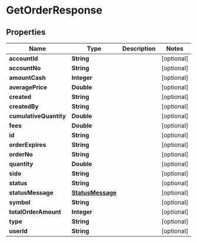 
# GetOrderResponse

## Properties
Name | Type | Description | Notes
------------ | ------------- | ------------- | -------------
**accountId** | **String** |  |  [optional]
**accountNo** | **String** |  |  [optional]
**amountCash** | **Integer** |  |  [optional]
**averagePrice** | **Double** |  |  [optional]
**created** | **String** |  |  [optional]
**createdBy** | **String** |  |  [optional]
**cumulativeQuantity** | **Double** |  |  [optional]
**fees** | **Double** |  |  [optional]
**id** | **String** |  |  [optional]
**orderExpires** | **String** |  |  [optional]
**orderNo** | **String** |  |  [optional]
**quantity** | **Double** |  |  [optional]
**side** | **String** |  |  [optional]
**status** | **String** |  |  [optional]
**statusMessage** | [**StatusMessage**](StatusMessage.md) |  |  [optional]
**symbol** | **String** |  |  [optional]
**totalOrderAmount** | **Integer** |  |  [optional]
**type** | **String** |  |  [optional]
**userId** | **String** |  |  [optional]



